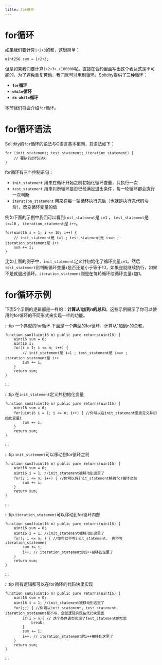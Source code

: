 ```yaml
---
title: for循环 
---
```


# for循环

如果我们要计算`1+2+3`的和，这很简单：

```solidity
uint256 sum = 1+2+3;
```

但是如果我们要计算`1+2+3+…+100000`呢。直接在合约里面写出这个表达式是不可能的。为了避免重复劳动，我们就可以用到循环。Solidity提供了三种循环：

- **`for`循环**
- **`while`循环**
- **`do while`循环**

本节我们将会介绍`for`循环。

# for循环语法

Solidity的`for`循环的语法与C语言基本相同，其语法如下：

```solidity
for (init_statement; test_statement; iteration_statement) {
    // 要执行的代码块
}
```

for循环有三个控制语句：

- `init_statement` 用来在循环开始之前初始化循环变量，只执行一次
- `test_statement` 用来判断循环是否已经满足退出条件，每一轮循环都会执行一次判断
- `iteration_statement` 用来在每一轮循环执行完后（也就是执行完代码块后），改变循环变量的值

例如下面的示例中我们可以看到`init_statement`是 `i=1` ， `test_statement`是 `i<=10` ， `iteration_statement`是 `i++`。

```solidity
for(uint16 i = 1; i <= 10; i++) {
    // init_statement是 i=1 ; test_statement是 i<=n ; iteration_statement是 i++
    sum += i;
}
```

比如上面的例子中，`init_statement`定义并初始化了循环变量`i=1`。然后`test_statement`则判断循环变量`i`是否还是小于等于10，如果是就继续执行，如果不是就退出循环。`iteration_statement`则是在每轮循环给循环变量`i`加1。

# for循环示例

下面5个示例的逻辑都是一样的：**计算从1加到n的总和**。这些示例展示了你可以使用的for循环的不同形式来实现一样的功能。

:::tip 一个典型的for循环
下面是一个典型的for循环，计算从1加到n的总和。

```solidity
function sum1(uint16 n) public pure returns(uint16) {
    uint16 sum = 0;
    uint16 i;
    for(i = 1; i <= n; i++) {
        // init_statement是 i=1 ; test_statement是 i<=n ; iteration_statement是 i++
        sum += i;
    }
    return sum;
}
```
:::

:::tip 在`init_statement`定义并初始化变量
```solidity
function sum2(uint16 n) public pure returns(uint16) {
    uint16 sum = 0;
    for(uint16 i = 1; i <= n; i++) { //你可以在init_statement里面定义并初始化变量i
        sum += i;
    }
    return sum;
}
```
:::

:::tip `init_statement`可以移动到for循环之前
```solidity
function sum3(uint16 n) public pure returns(uint16) {
    uint16 sum = 0;
    uint16 i = 1; //init_statement被移动到这里了
    for(; i <= n; i++) { //你可以将init_statement移到for循环之前
        sum += i;
    }
    return sum;
}
```
:::

:::tip `iteration_statement`可以移动到for循环内部
```solidity
function sum4(uint16 n) public pure returns(uint16) {
    uint16 sum = 0;
    uint16 i = 1; //init_statement被移动到这里了
    for(; i <= n; ) { //你可以不写init_statement， 也不写iteration_statement
        sum += i;
        i++; // iteration_statement的i++被移到这里了
    }
    return sum;
}
```
:::

:::tip 所有逻辑都可以在for循环的代码块里实现
```solidity
function sum5(uint16 n) public pure returns(uint16) {
    uint16 sum = 0;
    uint16 i = 1; //init_statement被移动到这里了
    for(;;) { //你可以init_statement, test_statement，iteration_statement都不写，全部逻辑实现在代码块里面
        if(i > n){ // 这个条件语句实现了test_statement的功能
            break;
        }
        sum += i;
        i++; // iteration_statement的i++被移到这里了
    }
    return sum;
}
```
:::